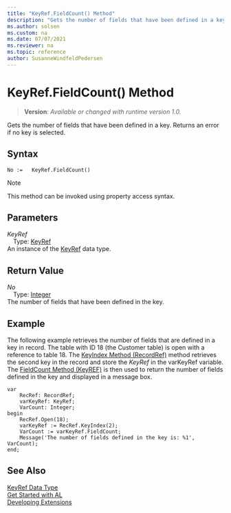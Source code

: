 ```yaml
---
title: "KeyRef.FieldCount() Method"
description: "Gets the number of fields that have been defined in a key."
ms.author: solsen
ms.custom: na
ms.date: 07/07/2021
ms.reviewer: na
ms.topic: reference
author: SusanneWindfeldPedersen
---
```

[//]: # (START>DO_NOT_EDIT)
[//]: # (IMPORTANT:Do not edit any of the content between here and the END>DO_NOT_EDIT.)
[//]: # (Any modifications should be made in the .xml files in the ModernDev repo.)
# KeyRef.FieldCount() Method
> **Version**: _Available or changed with runtime version 1.0._

Gets the number of fields that have been defined in a key. Returns an error if no key is selected.


## Syntax
```AL
No :=   KeyRef.FieldCount()
```
> [!NOTE]
> This method can be invoked using property access syntax.

## Parameters
*KeyRef*  
&emsp;Type: [KeyRef](keyref-data-type.md)  
An instance of the [KeyRef](keyref-data-type.md) data type.  

## Return Value
*No*  
&emsp;Type: [Integer](../integer/integer-data-type.md)  
The number of fields that have been defined in the key.


[//]: # (IMPORTANT: END>DO_NOT_EDIT)

## Example

The following example retrieves the number of fields that are defined in a key in record. The table with ID 18 \(the Customer table\) is open with a reference to table 18. The [KeyIndex Method \(RecordRef\)](../library.md) method retrieves the second key in the record and store the *KeyRef* in the varKeyRef variable. The [FieldCount Method \(KeyREF\)](../library.md) is then used to return the number of fields defined in the key and displayed in a message box.
 
```al
var
    RecRef: RecordRef;
    varKeyRef: KeyRef;
    VarCount: Integer;
begin 
    RecRef.Open(18);  
    varKeyRef := RecRef.KeyIndex(2);  
    VarCount := varKeyRef.FieldCount;  
    Message('The number of fields defined in the key is: %1', VarCount);  
end;
```  
  

## See Also
[KeyRef Data Type](keyref-data-type.md)  
[Get Started with AL](../../devenv-get-started.md)  
[Developing Extensions](../../devenv-dev-overview.md)